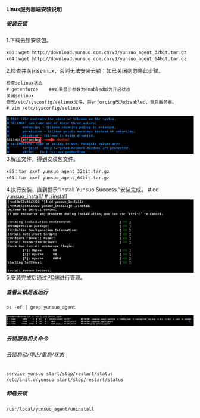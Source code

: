 #### Linux服务器端安装说明
##### 安装云锁
1.下载云锁安装包。
      
    x86：wget http://download.yunsuo.com.cn/v3/yunsuo_agent_32bit.tar.gz
    x64：wget http://download.yunsuo.com.cn/v3/yunsuo_agent_64bit.tar.gz
2.检查并关闭selinux，否则无法安装云锁；如已关闭则忽略此步骤。

    检查selinux状态
    # getenforce    ##如果显示参数为enabled即为开启状态
    关闭selinux
    修改/etc/sysconfig/selinux文件，将enforcing改为disabled，重启服务器。
    # vim /etc/sysconfig/selinux
![](/assets/Linux_install_1.png)
3.解压文件，得到安装包文件。

    x86：tar zxvf yunsuo_agent_32bit.tar.gz
    x64：tar zxvf yunsuo_agent_64bit.tar.gz
4.执行安装，直到提示“Install Yunsuo Success.”安装完成。
    # cd yunsuo_install/
    # ./install
 ![](/assets/Linux_install_2.png)
5.安装完成后通过[PC端](/PC_inst.md)进行管理。

##### 查看云锁是否运行
    ps -ef | grep yunsuo_agent
![](/assets/Linux_install_3.png)
##### 云锁服务相关命令 
###### 云锁启动/停止/重启/状态
    service yunsuo start/stop/restart/status
    /etc/init.d/yunsuo start/stop/restart/status
##### 卸载云锁
    /usr/local/yunsuo_agent/uninstall